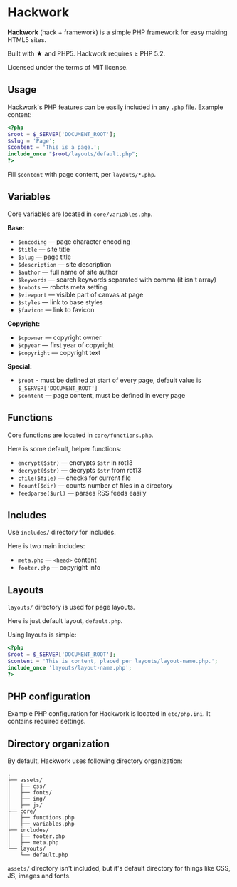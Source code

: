 # Hackwork

**Hackwork** (hack + framework) is a simple PHP framework for easy making HTML5
sites.

Built with &#9733; and PHP5. Hackwork requires &ge; PHP 5.2.

Licensed under the terms of MIT license.

## Usage

Hackwork's PHP features can be easily included in any `.php` file. Example
content:

```php
<?php
$root = $_SERVER['DOCUMENT_ROOT'];
$slug = 'Page';
$content = 'This is a page.';
include_once "$root/layouts/default.php";
?>
```

Fill `$content` with page content, per `layouts/*.php`.

## Variables

Core variables are located in `core/variables.php`.

**Base:**

* `$encoding` — page character encoding
* `$title` — site title
* `$slug` — page title
* `$description` — site description
* `$author` — full name of site author
* `$keywords` — search keywords separated with comma (it isn't array)
* `$robots` — robots meta setting
* `$viewport` — visible part of canvas at page
* `$styles` — link to base styles
* `$favicon` — link to favicon

**Copyright:**

* `$cpowner` — copyright owner
* `$cpyear` — first year of copyright
* `$copyright` — copyright text

**Special:**

* `$root` - must be defined at start of every page, default value is
`$_SERVER['DOCUMENT_ROOT']`
* `$content` — page content, must be defined in every page

## Functions

Core functions are located in `core/functions.php`.

Here is some default, helper functions:

* `encrypt($str)` — encrypts `$str` in rot13
* `decrypt($str)` — decrypts `$str` from rot13
* `cfile($file)` — checks for current file
* `fcount($dir)` — counts number of files in a directory
* `feedparse($url)` — parses RSS feeds easily

## Includes

Use `includes/` directory for includes.

Here is two main includes:

* `meta.php` — `<head>` content
* `footer.php` — copyright info

## Layouts

`layouts/` directory is used for page layouts.

Here is just default layout, `default.php`.

Using layouts is simple:

```php
<?php
$root = $_SERVER['DOCUMENT_ROOT'];
$content = 'This is content, placed per layouts/layout-name.php.';
include_once 'layouts/layout-name.php';
?>
```

## PHP configuration

Example PHP configuration for Hackwork is located in `etc/php.ini`. It
contains required settings.

## Directory organization

By default, Hackwork uses following directory organization:

```
.
├── assets/
│   ├── css/
│   ├── fonts/
│   ├── img/
│   ├── js/
├── core/
│   ├── functions.php
│   ├── variables.php
├── includes/
│   ├── footer.php
│   ├── meta.php
└── layouts/
    └── default.php
```

`assets/` directory isn't included, but it's default directory for things like
CSS, JS, images and fonts.